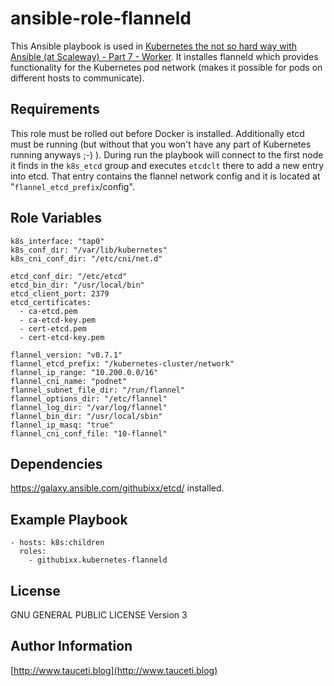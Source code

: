 ansible-role-flanneld
=====================

This Ansible playbook is used in [Kubernetes the not so hard way with Ansible (at Scaleway) - Part 7 - Worker](https://www.tauceti.blog/post/kubernetes-the-not-so-hard-way-with-ansible-at-scaleway-part-7/). It installes flanneld which provides functionality for the Kubernetes pod network (makes it possible for pods on different hosts to communicate).

Requirements
------------

This role must be rolled out before Docker is installed. Additionally etcd must be running (but without that you won't have any part of Kubernetes running anyways ;-) ). During run the playbook will connect to the first node it finds in the `k8s_etcd` group and executes `etcdclt` there to add a new entry into etcd. That entry contains the flannel network config and it is located at "`flannel_etcd_prefix`/config".

Role Variables
--------------

```
k8s_interface: "tap0"
k8s_conf_dir: "/var/lib/kubernetes"
k8s_cni_conf_dir: "/etc/cni/net.d"

etcd_conf_dir: "/etc/etcd"
etcd_bin_dir: "/usr/local/bin"
etcd_client_port: 2379
etcd_certificates:
  - ca-etcd.pem
  - ca-etcd-key.pem
  - cert-etcd.pem
  - cert-etcd-key.pem

flannel_version: "v0.7.1"
flannel_etcd_prefix: "/kubernetes-cluster/network"
flannel_ip_range: "10.200.0.0/16"
flannel_cni_name: "podnet"
flannel_subnet_file_dir: "/run/flannel"
flannel_options_dir: "/etc/flannel"
flannel_log_dir: "/var/log/flannel"
flannel_bin_dir: "/usr/local/sbin"
flannel_ip_masq: "true"
flannel_cni_conf_file: "10-flannel"
```

Dependencies
------------

https://galaxy.ansible.com/githubixx/etcd/ installed.

Example Playbook
----------------

```
- hosts: k8s:children
  roles:
    - githubixx.kubernetes-flanneld
```

License
-------

GNU GENERAL PUBLIC LICENSE Version 3

Author Information
------------------

[http://www.tauceti.blog](http://www.tauceti.blog)

